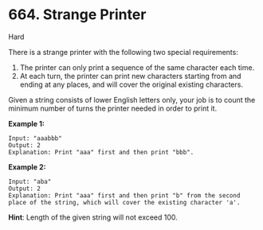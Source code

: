 # 664. Strange Printer

Hard

 There is a strange printer with the following two special requirements: 

1. The printer can only print a sequence of the same character each time.
2. At each turn, the printer can print new characters starting from and ending at any places, and will cover the original existing characters.



 Given a string consists of lower English letters only, your job is to  count the minimum number of turns the printer needed in order to print  it. 

**Example 1:**
 

```
Input: "aaabbb"
Output: 2
Explanation: Print "aaa" first and then print "bbb".
```



**Example 2:**
 

```
Input: "aba"
Output: 2
Explanation: Print "aaa" first and then print "b" from the second place of the string, which will cover the existing character 'a'.
```



**Hint**: Length of the given string will not exceed 100.